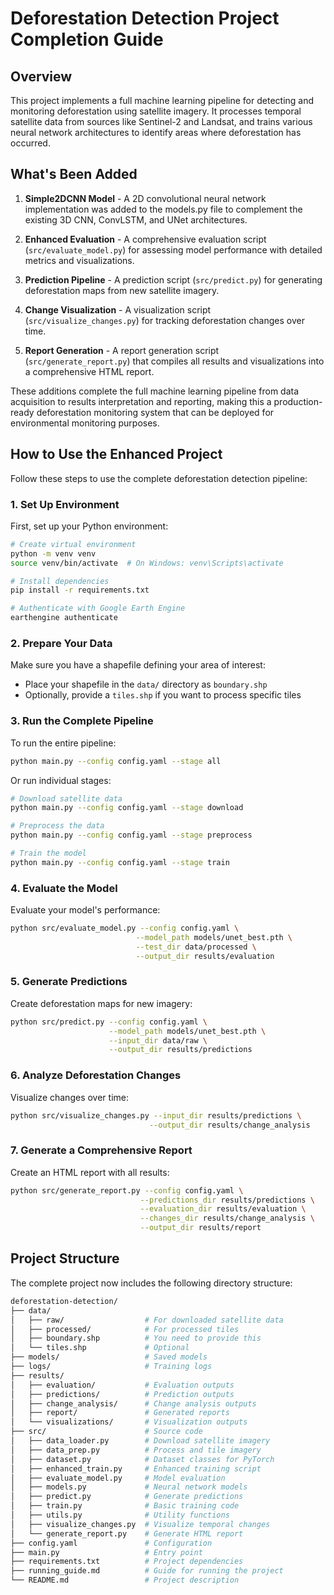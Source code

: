 # Deforestation Detection Project Completion Guide

## Overview

This project implements a full machine learning pipeline for detecting and monitoring deforestation using satellite imagery. It processes temporal satellite data from sources like Sentinel-2 and Landsat, and trains various neural network architectures to identify areas where deforestation has occurred.

## What's Been Added

1. **Simple2DCNN Model** - A 2D convolutional neural network implementation was added to the models.py file to complement the existing 3D CNN, ConvLSTM, and UNet architectures.

2. **Enhanced Evaluation** - A comprehensive evaluation script (`src/evaluate_model.py`) for assessing model performance with detailed metrics and visualizations.

3. **Prediction Pipeline** - A prediction script (`src/predict.py`) for generating deforestation maps from new satellite imagery.

4. **Change Visualization** - A visualization script (`src/visualize_changes.py`) for tracking deforestation changes over time.

5. **Report Generation** - A report generation script (`src/generate_report.py`) that compiles all results and visualizations into a comprehensive HTML report.

These additions complete the full machine learning pipeline from data acquisition to results interpretation and reporting, making this a production-ready deforestation monitoring system that can be deployed for environmental monitoring purposes.

## How to Use the Enhanced Project

Follow these steps to use the complete deforestation detection pipeline:

### 1. Set Up Environment

First, set up your Python environment:

```bash
# Create virtual environment
python -m venv venv
source venv/bin/activate  # On Windows: venv\Scripts\activate

# Install dependencies
pip install -r requirements.txt

# Authenticate with Google Earth Engine
earthengine authenticate
```

### 2. Prepare Your Data

Make sure you have a shapefile defining your area of interest:

- Place your shapefile in the `data/` directory as `boundary.shp`
- Optionally, provide a `tiles.shp` if you want to process specific tiles

### 3. Run the Complete Pipeline

To run the entire pipeline:

```bash
python main.py --config config.yaml --stage all
```

Or run individual stages:

```bash
# Download satellite data
python main.py --config config.yaml --stage download

# Preprocess the data
python main.py --config config.yaml --stage preprocess

# Train the model
python main.py --config config.yaml --stage train
```

### 4. Evaluate the Model

Evaluate your model's performance:

```bash
python src/evaluate_model.py --config config.yaml \
                            --model_path models/unet_best.pth \
                            --test_dir data/processed \
                            --output_dir results/evaluation
```

### 5. Generate Predictions

Create deforestation maps for new imagery:

```bash
python src/predict.py --config config.yaml \
                      --model_path models/unet_best.pth \
                      --input_dir data/raw \
                      --output_dir results/predictions
```

### 6. Analyze Deforestation Changes

Visualize changes over time:

```bash
python src/visualize_changes.py --input_dir results/predictions \
                               --output_dir results/change_analysis
```

### 7. Generate a Comprehensive Report

Create an HTML report with all results:

```bash
python src/generate_report.py --config config.yaml \
                             --predictions_dir results/predictions \
                             --evaluation_dir results/evaluation \
                             --changes_dir results/change_analysis \
                             --output_dir results/report
```

## Project Structure

The complete project now includes the following directory structure:

```bash
deforestation-detection/
├── data/
│   ├── raw/                  # For downloaded satellite data
│   ├── processed/            # For processed tiles
│   ├── boundary.shp          # You need to provide this
│   └── tiles.shp             # Optional
├── models/                   # Saved models
├── logs/                     # Training logs
├── results/
│   ├── evaluation/           # Evaluation outputs
│   ├── predictions/          # Prediction outputs
│   ├── change_analysis/      # Change analysis outputs
│   ├── report/               # Generated reports
│   └── visualizations/       # Visualization outputs
├── src/                      # Source code
│   ├── data_loader.py        # Download satellite imagery
│   ├── data_prep.py          # Process and tile imagery
│   ├── dataset.py            # Dataset classes for PyTorch
│   ├── enhanced_train.py     # Enhanced training script
│   ├── evaluate_model.py     # Model evaluation
│   ├── models.py             # Neural network models
│   ├── predict.py            # Generate predictions
│   ├── train.py              # Basic training code
│   ├── utils.py              # Utility functions
│   ├── visualize_changes.py  # Visualize temporal changes
│   └── generate_report.py    # Generate HTML report
├── config.yaml               # Configuration
├── main.py                   # Entry point
├── requirements.txt          # Project dependencies
├── running_guide.md          # Guide for running the project
└── README.md                 # Project description
```
